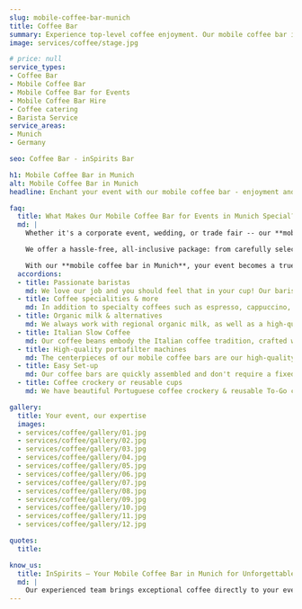 ```yaml
---
slug: mobile-coffee-bar-munich
title: Coffee Bar
summary: Experience top-level coffee enjoyment. Our mobile coffee bar in Munich makes your event unforgettable!
image: services/coffee/stage.jpg

# price: null
service_types:
- Coffee Bar
- Mobile Coffee Bar
- Mobile Coffee Bar for Events
- Mobile Coffee Bar Hire
- Coffee catering
- Barista Service
service_areas:
- Munich
- Germany

seo: Coffee Bar - inSpirits Bar

h1: Mobile Coffee Bar in Munich
alt: Mobile Coffee Bar in Munich
headline: Enchant your event with our mobile coffee bar - enjoyment and experience in one!

faq:
  title: What Makes Our Mobile Coffee Bar for Events in Munich Special?
  md: |
    Whether it's a corporate event, wedding, or trade fair -- our **mobile coffee bar for events** in Munich delivers premium coffee straight to your venue.

    We offer a hassle-free, all-inclusive package: from carefully selected coffee beans and expert barista craftsmanship to modern equipment and smooth setup and breakdown by our experienced team.

    With our **mobile coffee bar in Munich**, your event becomes a true highlight! Enjoy outstanding coffee in a relaxed atmosphere while we take care of everything. **Hire a mobile coffee bar in Munich** now and impress your guests with rich, aromatic coffee served in barista quality.
  accordions:
  - title: Passionate baristas
    md: We love our job and you should feel that in your cup! Our baristas are proactive and always do their best to spoil you and your guests with delicious hot drinks.
  - title: Coffee specialities & more
    md: In addition to specialty coffees such as espresso, cappuccino, flat white etc., guests who are not caffeine lovers are of course also catered for. Hot chocolate, various teas and matcha latte are also part of our repertoire.
  - title: Organic milk & alternatives
    md: We always work with regional organic milk, as well as a high-quality oat milk, which should not be missing on any coffee menu. We also have lactose-free milk as standard. If you would like a more exotic alternative, such as coconut or almond, we can of course also organize this for you in advance.
  - title: Italian Slow Coffee
    md: Our coffee beans embody the Italian coffee tradition, crafted with care and high-quality production in a family-owned business in Tuscany. They deliver the perfect taste for your event.
  - title: High-quality portafilter machines
    md: The centerpieces of our mobile coffee bars are our high-quality portafilter machines. Depending on space requirements, rush and, of course, stand design, we can offer a wide range of options. From the classic Italian hand lever machine to the multi boiler moderne La Marzocco, there are various great options available.
  - title: Easy Set-up
    md: Our coffee bars are quickly assembled and don't require a fixed water supply. Perfect for any location and event.
  - title: Coffee crockery or reusable cups
    md: We have beautiful Portuguese coffee crockery & reusable To-Go cups in our stock. Due to our philosophy of sustainability, we always try to avoid disposable cups - and if this is not possible, we try to compensate.

gallery:
  title: Your event, our expertise
  images:
  - services/coffee/gallery/01.jpg
  - services/coffee/gallery/02.jpg
  - services/coffee/gallery/03.jpg
  - services/coffee/gallery/04.jpg
  - services/coffee/gallery/05.jpg
  - services/coffee/gallery/06.jpg
  - services/coffee/gallery/07.jpg
  - services/coffee/gallery/08.jpg
  - services/coffee/gallery/09.jpg
  - services/coffee/gallery/10.jpg
  - services/coffee/gallery/11.jpg
  - services/coffee/gallery/12.jpg

quotes:
  title: 

know_us:
  title: InSpirits – Your Mobile Coffee Bar in Munich for Unforgettable Events!
  md: |
    Our experienced team brings exceptional coffee directly to your event. With passion and true barista know-how, we create personalized mobile coffee bar concepts for every occasion. Hire your mobile coffee bar in Munich today and enjoy aromatic, barista-quality coffee that your guests will love!
---
```

